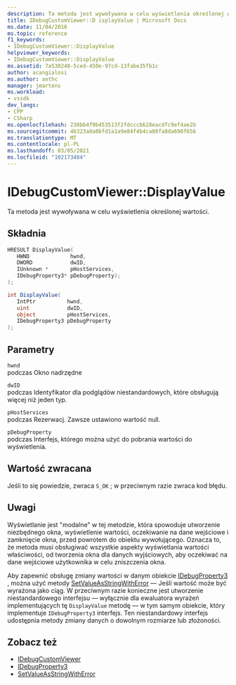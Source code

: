 ```yaml
---
description: Ta metoda jest wywoływana w celu wyświetlenia określonej wartości.
title: IDebugCustomViewer::D isplayValue | Microsoft Docs
ms.date: 11/04/2016
ms.topic: reference
f1_keywords:
- IDebugCustomViewer::DisplayValue
helpviewer_keywords:
- IDebugCustomViewer::DisplayValue
ms.assetid: 7a538248-5ced-450e-97cd-13fabe35fb1c
author: acangialosi
ms.author: anthc
manager: jmartens
ms.workload:
- vssdk
dev_langs:
- CPP
- CSharp
ms.openlocfilehash: 238bb4f9b453513f2fdcccb628eacdfc9ef4ae2b
ms.sourcegitcommit: 4b323a8a8bfd1a1a9e84f4b4ca88fa8da690f656
ms.translationtype: MT
ms.contentlocale: pl-PL
ms.lasthandoff: 03/05/2021
ms.locfileid: "102173484"
---
```

# <a name="idebugcustomviewerdisplayvalue"></a>IDebugCustomViewer::DisplayValue
Ta metoda jest wywoływana w celu wyświetlenia określonej wartości.

## <a name="syntax"></a>Składnia

```cpp
HRESULT DisplayValue(
   HWND             hwnd,
   DWORD            dwID,
   IUnknown *       pHostServices,
   IDebugProperty3* pDebugProperty);
);
```

```csharp
int DisplayValue(
   IntPtr          hwnd,
   uint            dwID,
   object          pHostServices,
   IDebugProperty3 pDebugProperty
);
```

## <a name="parameters"></a>Parametry
`hwnd`\
podczas Okno nadrzędne

`dwID`\
podczas Identyfikator dla podglądów niestandardowych, które obsługują więcej niż jeden typ.

`pHostServices`\
podczas Rezerwacj. Zawsze ustawiono wartość null.

`pDebugProperty`\
podczas Interfejs, którego można użyć do pobrania wartości do wyświetlenia.

## <a name="return-value"></a>Wartość zwracana
 Jeśli to się powiedzie, zwraca `S_OK` ; w przeciwnym razie zwraca kod błędu.

## <a name="remarks"></a>Uwagi
 Wyświetlanie jest "modalne" w tej metodzie, która spowoduje utworzenie niezbędnego okna, wyświetlenie wartości, oczekiwanie na dane wejściowe i zamknięcie okna, przed powrotem do obiektu wywołującego. Oznacza to, że metoda musi obsługiwać wszystkie aspekty wyświetlania wartości właściwości, od tworzenia okna dla danych wyjściowych, aby oczekiwać na dane wejściowe użytkownika w celu zniszczenia okna.

 Aby zapewnić obsługę zmiany wartości w danym obiekcie [IDebugProperty3](../../../extensibility/debugger/reference/idebugproperty3.md) , można użyć metody [SetValueAsStringWithError](../../../extensibility/debugger/reference/idebugproperty3-setvalueasstringwitherror.md) — Jeśli wartość może być wyrażona jako ciąg. W przeciwnym razie konieczne jest utworzenie niestandardowego interfejsu — wyłącznie dla ewaluatora wyrażeń implementujących tę `DisplayValue` metodę — w tym samym obiekcie, który implementuje `IDebugProperty3` interfejs. Ten niestandardowy interfejs udostępnia metody zmiany danych o dowolnym rozmiarze lub złożoności.

## <a name="see-also"></a>Zobacz też
- [IDebugCustomViewer](../../../extensibility/debugger/reference/idebugcustomviewer.md)
- [IDebugProperty3](../../../extensibility/debugger/reference/idebugproperty3.md)
- [SetValueAsStringWithError](../../../extensibility/debugger/reference/idebugproperty3-setvalueasstringwitherror.md)
